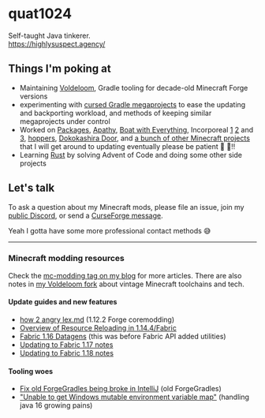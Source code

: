 # quat1024

Self-taught Java tinkerer.  
https://highlysuspect.agency/

## Things I'm poking at

* Maintaining [Voldeloom](https://github.com/CrackedPolishedBlackstoneBricksMC/voldeloom), Gradle tooling for decade-old Minecraft Forge versions
* experimenting with [cursed Gradle megaprojects](https://github.com/quat1024/AutoThirdPerson) to ease the updating and backporting workload, and methods of keeping similar megaprojects under control
* Worked on [Packages](https://github.com/quat1024/packages), [Apathy](https://www.curseforge.com/minecraft/mc-mods/apathy-mod), [Boat with Everything](https://github.com/quat1024/boat-with-everything), Incorporeal [1](https://github.com/quat1024/incorporeal) [2](https://github.com/quat1024/incorporeal-2-forge) and [3](https://github.com/quat1024/incorporeal-3), [hoppers](https://github.com/quat1024/hoppers), [Dokokashira Door](https://github.com/quat1024/dokokashira-door), and [a bunch of other Minecraft projects](https://www.curseforge.com/members/quat1024/projects) that I will get around to updating eventually please be patient :pray: :pray:!!
* Learning [Rust](https://github.com/quat1024/hatchery) by solving Advent of Code and doing some other side projects

## Let's talk

To ask a question about my Minecraft mods, please file an issue, join my [public Discord](https://highlysuspect.agency/discord), or send a [CurseForge message](https://www.curseforge.com/members/quat1024/projects).

Yeah I gotta have some more professional contact methods :sweat_smile:

---

### Minecraft modding resources

Check the [mc-modding tag on my blog](https://highlysuspect.agency/tags/mc-modding/) for more articles. There are also notes in [my Voldeloom fork](https://github.com/CrackedPolishedBlackstoneBricksMC/voldeloom/tree/disaster-time/quat_notes) about vintage Minecraft toolchains and tech.

#### Update guides and new features
* [how 2 angry lex.md](https://highlysuspect.agency/posts/how_2_angry_lex) (1.12.2 Forge coremodding)
* [Overview of Resource Reloading in 1.14.4/Fabric](https://highlysuspect.agency/posts/we_out_here_reloadin)
* [Fabric 1.16 Datagens](https://highlysuspect.agency/posts/fabric_datagens) (this was before Fabric API added utilities)
* [Updating to Fabric 1.17 notes](https://highlysuspect.agency/posts/one_point_seventeen_notes)
* [Updating to Fabric 1.18 notes](https://highlysuspect.agency/posts/one_point_eightteen_notes)

#### Tooling woes
* [Fix old ForgeGradles being broke in IntelliJ](https://highlysuspect.agency/posts/intellij_fix_it) (old ForgeGradles)
* ["Unable to get Windows mutable environment variable map"](https://highlysuspect.agency/posts/unable_to_get_windows_mutable_environment_variable_map) (handling java 16 growing pains)

<!--
**quat1024/quat1024** is a ✨ _special_ ✨ repository because its `README.md` (this file) appears on your GitHub profile.

Here are some ideas to get you started:

- 🔭 I’m currently working on ...
- 🌱 I’m currently learning ...
- 👯 I’m looking to collaborate on ...
- 🤔 I’m looking for help with ...
- 💬 Ask me about ...
- 📫 How to reach me: ...
- 😄 Pronouns: ...
- ⚡ Fun fact: ...
-->
